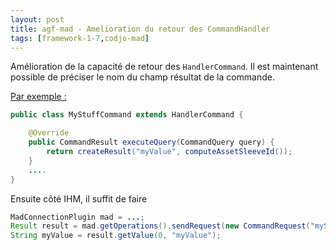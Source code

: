 ```yaml
---
layout: post
title: agf-mad - Amelioration du retour des CommandHandler
tags: [framework-1-7,codjo-mad]
---
```

Amélioration de la capacité de retour des ```HandlerCommand```. Il est maintenant possible de préciser le nom du champ résultat de la commande.

<u>Par exemple :</u>

```java
public class MyStuffCommand extends HandlerCommand {

    @Override
    public CommandResult executeQuery(CommandQuery query) {
        return createResult("myValue", computeAssetSleeveId());
    }
    ....
}
```

Ensuite côté IHM, il suffit de faire 

```java
MadConnectionPlugin mad = ...;
Result result = mad.getOperations().sendRequest(new CommandRequest("myStuff"));
String myValue = result.getValue(0, "myValue");
```
